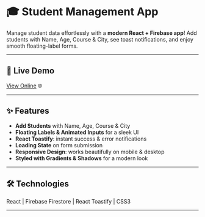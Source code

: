 # 🎓 Student Management App

Manage student data effortlessly with a **modern React + Firebase app**! Add students with Name, Age, Course & City, see toast notifications, and enjoy smooth floating-label forms.  

---

## 🚀 Live Demo
[View Online](https://react-vcfc.vercel.app/) 🌐

---

## ✨ Features

- **Add Students** with Name, Age, Course & City  
- **Floating Labels & Animated Inputs** for a sleek UI  
- **React Toastify**: instant success & error notifications  
- **Loading State** on form submission  
- **Responsive Design**: works beautifully on mobile & desktop  
- **Styled with Gradients & Shadows** for a modern look  

---

## 🛠 Technologies

React | Firebase Firestore | React Toastify | CSS3  

---


